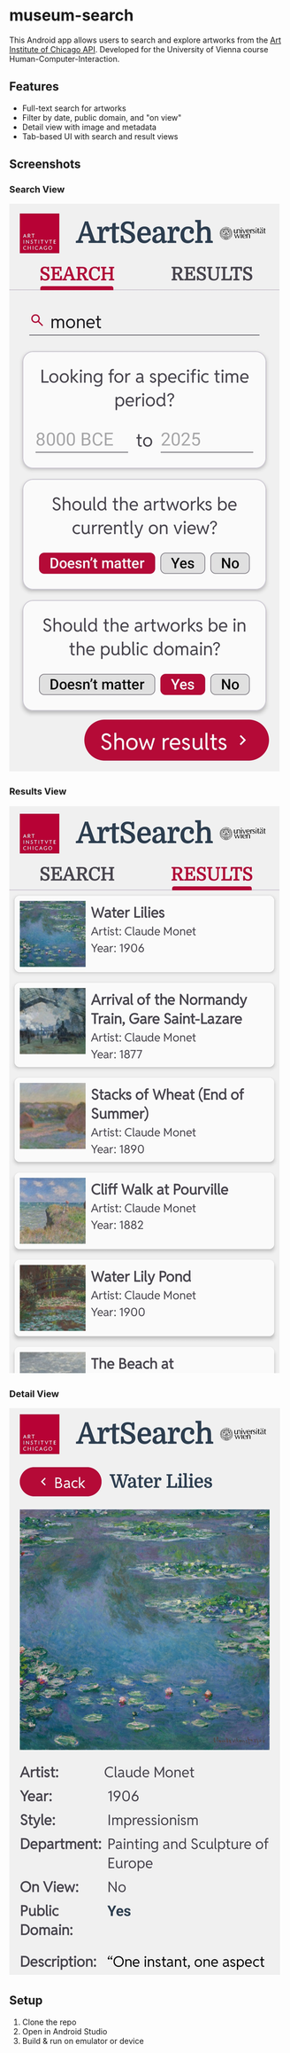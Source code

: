 # museum-search
This Android app allows users to search and explore artworks from the [Art Institute of Chicago API](https://api.artic.edu/docs/).
Developed for the University of Vienna course Human-Computer-Interaction.

## Features
- Full-text search for artworks
- Filter by date, public domain, and "on view"
- Detail view with image and metadata
- Tab-based UI with search and result views

## Screenshots

### Search View
![Search View](screenshots/search_page.jpg)

### Results View
![Results View](screenshots/results_page.jpg)

### Detail View
![Detail View](screenshots/detail_page.jpg)

## Setup
1. Clone the repo
2. Open in Android Studio
3. Build & run on emulator or device


